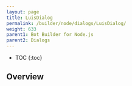 ```yaml
---
layout: page
title: LuisDialog
permalink: /builder/node/dialogs/LuisDialog/
weight: 633
parent1: Bot Builder for Node.js
parent2: Dialogs
---
```


* TOC
{:toc}

## Overview
